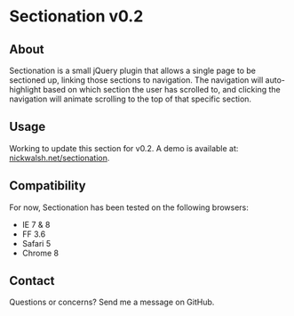 # Sectionation v0.2

## About

Sectionation is a small jQuery plugin that allows a single page to be sectioned up, linking those sections to navigation. The navigation will auto-highlight based on which section the user has scrolled to, and clicking the navigation will animate scrolling to the top of that specific section.

## Usage

Working to update this section for v0.2. A demo is available at: [nickwalsh.net/sectionation](http://nickwalsh.net/sectionation).

## Compatibility

For now, Sectionation has been tested on the following browsers:

* IE 7 & 8
* FF 3.6
* Safari 5
* Chrome 8

## Contact

Questions or concerns? Send me a message on GitHub.